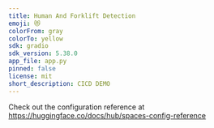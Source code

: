 ```yaml
---
title: Human And Forklift Detection
emoji: 😻
colorFrom: gray
colorTo: yellow
sdk: gradio
sdk_version: 5.38.0
app_file: app.py
pinned: false
license: mit
short_description: CICD DEMO
---
```


Check out the configuration reference at https://huggingface.co/docs/hub/spaces-config-reference
